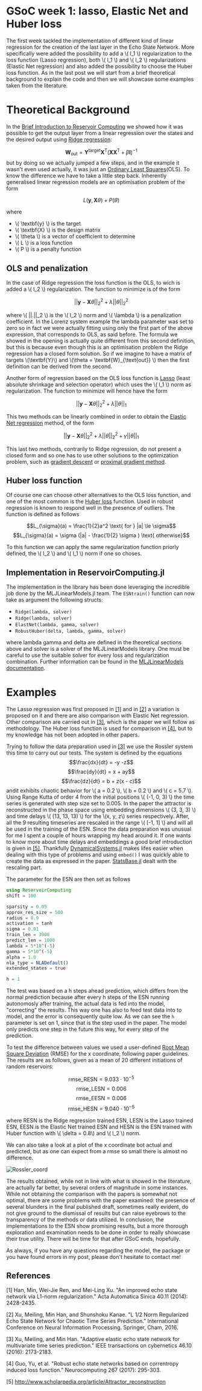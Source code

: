 # GSoC week 1: lasso, Elastic Net and Huber loss


The first week tackled the implementation of different kind of linear regression for the creation of the last layer in the Echo State Network. More specifically were added the possibility to add a \\( l_1 \\) regularization to the loss function (Lasso regression), both \\( l_1 \\) and \\( l_2 \\) regularizations (Elastic Net regression) and also added the possibility to choose the Huber loss function.
As in the last post we will start from a brief theoretical background to explain the code and then we will showcase some examples taken from the literature.

# Theoretical Background

In the [Brief Introduction to Reservoir Computing](https://martinuzzifrancesco.github.io/posts/a-brief-introduction-to-reservoir-computing/) we showed how it was possible to get the output layer from a linear regression over the states and the desired output using [Ridge regression](https://en.wikipedia.org/wiki/Tikhonov_regularization):

$$\textbf{W}_{\text{out}} = \textbf{Y}^{\text{target}} \textbf{X}^{\text{T}}(\textbf{X} \textbf{X}^{\text{T}} + \beta \textbf{I})^{-1}$$
but by doing so we actually jumped a few steps, and in the example it wasn't even used actually, it was just an [Ordinary Least Squares](https://en.wikipedia.org/wiki/Ordinary_least_squares)(OLS). To know the difference we have to take a little step back. Inherently generalised linear regression models are an optimisation problem of the form

$$L(\textbf{y}, \textbf{X} \theta)+P(\theta)$$

where
- \\( \textbf{y} \\) is the target
- \\( \textbf{X} \\) is the design matrix
- \\( \theta \\) is a vector of coefficient to determine
- \\( L \\) is a loss function
- \\( P \\) is a penalty function

## OLS and penalization

In the case of Ridge regression the loss function is the OLS, to wich is added a \\( l_2 \\) regularization. The function to minimize is of the form 

$$||\textbf{y} - \textbf{X} \theta ||_2^2 + \lambda || \theta  ||_2^2$$

where \\( ||.||\_2 \\) is the \\( l_2 \\) norm and \\( \lambda \\) is a penalization coefficient. In the Lorenz system example the lambda parameter was set to zero so in fact we were actually fitting using only the first part of the above expression, that corresponds to OLS, as said before. The formula we showed in the opening is actually quite different from this second definition, but this is because even though this is an optimisation problem the Ridge regression has a closed form solution. So if we imagine to have a matrix of targets \\(\textbf{Y}\\) and \\(\theta = \textbf{W}_{\text{out}} \\) then the first definition can be derived from the second.

Another form of regression based on the OLS loss function is [Lasso](https://en.wikipedia.org/wiki/Lasso_(statistics)) (least absolute shrinkage and selection operator) which uses the \\( l_1 \\) norm as regularization. The function to minimize will hence have the form

$$||\textbf{y} - \textbf{X} \theta ||_2^2 + \lambda || \theta  ||_1$$

This two methods can be linearly combined in order to obtain the [Elastic Net regression](https://en.wikipedia.org/wiki/Elastic_net_regularization) method, of the form

$$||\textbf{y} - \textbf{X} \theta ||_2^2 + \lambda || \theta  ||_2^2 + \gamma || \theta  ||_1$$

This last two methods, contrarily to Ridge regression, do not present a closed form and so one has to use other solutions to the optimization problem, such as [gradient descent](https://en.wikipedia.org/wiki/Gradient_descent) or [proximal gradient method](https://en.wikipedia.org/wiki/Proximal_gradient_method). 

## Huber loss function
Of course one can choose other alternatives to the OLS loss function, and one of the most common is the [Huber loss](https://en.wikipedia.org/wiki/Huber_loss) function. Used in robust regression is known to respond well in the presence of outliers. The function is defined as follows

$$L_{\sigma}(a) = \frac{1}{2}a^2   \text{  for  } |a| \le \sigma$$
$$L_{\sigma}(a) = \sigma (|a| - \frac{1}{2} \sigma ) \text{   otherwise}$$

To this function we can apply the same regularization function priorly defined, the \\( l_2 \\) and \\( l_1 \\) norm if one so choses.



## Implementation in ReservoirComputing.jl
The implementation in the library has been done leveraging the incredible job done by the MLJLinearModels.jl team. The ```ESNtrain()``` function can now take as argument the following structs:
- ```Ridge(lambda, solver)```
- ```Ridge(lambda, solver)```
- ```ElastNet(lambda, gamma, solver)```
- ```RobustHuber(delta, lambda, gamma, solver)```

 where lambda gamma and delta are defined in the theoretical sections above and solver is a solver of the MLJLinearModels library. One must be careful to use the suitable solver for every loss and regularization combination. Further information can be found in the [MLJLinearModels documentation](https://alan-turing-institute.github.io/MLJLinearModels.jl/stable/).

# Examples 

The Lasso regression was first proposed in [[1]](#1) and in [[2]](#2) a variation is proposed on it and there are also comparison with Elastic Net regression. Other comparison are carried out in [[3]](#3), which is the paper we will follow as methodology. The Huber loss function is used for comparison in [[4]](#4), but to my knowledge has not been adopted in other papers.

Trying to follow the data preparation used in [[3]](#3) we use the Rossler system this time to carry out our tests. The system is defined by the equations
$$\frac{dx}{dt} = -y -z$$
$$\frac{dy}{dt} = x + ay$$
$$\frac{dz}{dt} = b + z(x - c)$$
andit exhibits chaotic behavior for \\( a = 0.2 \\), \\( b = 0.2 \\) and \\( c = 5.7 \\). Using Range Kutta of order 4 from the initial positions \\( (-1, 0, 3) \\) the time series is generated with step size set to 0.005. In the paper the attractor is reconstructed in the phase space using embedding dimensions \\( (3, 3, 3) \\) and time delays \\( (13, 13, 13) \\) for the \\(x, y, z\\) series respectively. After, all the 9 resulting timeseries are rescaled in the range \\( \[-1, 1\] \\) and will all be used in the training of the ESN. Since the data preparation was unusual for me I spent a couple of hours wrapping my head around it. If one wants to know more about time delays and embeddings a good brief introduction is given in [[5]](#5). Thankfully [DynamicalSystems.jl](https://juliadynamics.github.io/DynamicalSystems.jl/latest/) makes lifes easier when dealing with this type of problems and using ```embed()``` I was quickly able to create the data as expressed in the paper. [StatsBase.jl](https://juliastats.org/StatsBase.jl/stable/) dealt with the rescaling part.

The parameter for the ESN are then set as follows

```julia
using ReservoirComputing
shift = 100

sparsity = 0.05
approx_res_size = 500
radius = 0.9
activation = tanh
sigma = 0.01
train_len = 3900
predict_len = 1000
lambda = 5*10^(-5)
gamma = 5*10^(-5)
alpha = 1.0
nla_type = NLADefault()
extended_states = true

h = 1
```
The test was based on a h steps ahead prediction, which differs from the normal prediction because after every h steps of the ESN running autonomosly after training, the actual data is fed into the model, "correcting" the results. This way one has also to feed test data into to model, and the error is consequently quite low. As we can see the ```h``` parameter is set on 1, since that is the step used in the paper. The model only predicts one step in the future this way, for every step of the prediction.

To test the difference between values we used a user-defined [Root Mean Square Deviation](https://en.wikipedia.org/wiki/Root-mean-square_deviation) (RMSE) for the x coordinate, following paper guidelines. The results are as follows, given as a mean of 20 different initiations of random reservoirs:

$$  \text{rmse}\_{\text{RESN}} = 9.033 \cdot 10^{-5} $$
$$  \text{rmse}\_{\text{LESN}} = 0.006 $$
$$  \text{rmse}\_{\text{EESN}} = 0.006 $$
$$  \text{rmse}\_{\text{HESN}} = 9.040 \cdot 10^{-5} $$

where RESN is the Ridge regression trained ESN, LESN is the Lasso trained ESN, EESN is the Elastic Net trained ESN and HESN is the ESN trained with Huber function with \\( \delta = 0.8\\) and \\( l_2 \\) norm.

We can also take a look at a plot of the x coordinate bot actual and predicted, but as one can expect from a rmse so small there is almost no difference.

![Rossler_coord](https://user-images.githubusercontent.com/10376688/83980445-41690e00-a916-11ea-8e0b-b65edd7a57d0.png)

The results obtained, while not in line with what is showed in the literature, are actually far better, by several orders of magnitude in some instances. While not obtaining the comparison with the papers is somewhat not optimal, there are some problems with the paper examined: the presence of several blunders in the final published draft, sometimes really evident, do not give ground to the dismissal of results but can raise eyebrows to the transparency of the methods or data utilized. 
In conclusion, the implementations to the ESN show promising results, but a more thorough exploration and examination needs to be done in order to really showcase their true utility. There will be time for that after GSoC ends, hopefully.

As always, if you have any questions regarding the model, the package or you have found errors in my post, please don't hesitate to contact me!

## References


<a id="1">[1]</a>
Han, Min, Wei-Jie Ren, and Mei-Ling Xu. "An improved echo state network via L1-norm regularization." Acta Automatica Sinica 40.11 (2014): 2428-2435.

<a id="2">[2]</a>
Xu, Meiling, Min Han, and Shunshoku Kanae. "L 1/2 Norm Regularized Echo State Network for Chaotic Time Series Prediction." International Conference on Neural Information Processing. Springer, Cham, 2016.

<a id="3">[3]</a>
Xu, Meiling, and Min Han. "Adaptive elastic echo state network for multivariate time series prediction." IEEE transactions on cybernetics 46.10 (2016): 2173-2183.

<a id="4">[4]</a>
Guo, Yu, et al. "Robust echo state networks based on correntropy induced loss function." Neurocomputing 267 (2017): 295-303.

<a id="5">[5]</a>
http://www.scholarpedia.org/article/Attractor_reconstruction

